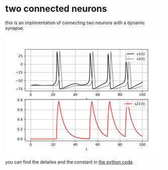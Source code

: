 # two connected neurons

this is an implimentation of connecting two neurons with a dynamic synapse.

![alt text][2neuron_python]

[2neuron_python]: ./python/2neuron.png "voltage of two connected neurons"
you can find the detailes and the constant in [the python code](./python/synapse.py).


<!---
 | ![alt text][2neuron_python] | 
 |:----:|
 |you can find the detailes and the constant in the python code.|
-->
